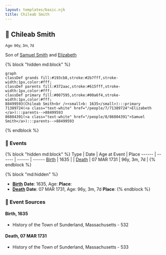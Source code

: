 ```yaml
---
layout: templates/basic.njk
title: Chileab Smith
---
```

## 🔵 Chileab Smith
<small>Age: 96y, 3m, 7d</small>

Son of [Samuel Smith](/people/8/86804391) and [Elizabeth ](/people/7/71389724)

{% block "hidden md:block" %}
```mermaid
graph
classDef grands fill:#193cb8,stroke:#2b7fff,stroke-width:1px,color:#fff;
classDef parents fill:#372aac,stroke:#615fff,stroke-width:1px,color:#fff;
classDef primary fill:#007595,stroke:#00a6f4,stroke-width:1px,color:#fff;
88499593(Chileab Smith<br /><small>b: 1635</small>):::primary
71389724(<a class="text-white" href="/people/7/71389724">Elizabeth </a>):::parents-->88499593
86804391(<a class="text-white" href="/people/8/86804391">Samuel Smith</a>):::parents-->88499593
```
{% endblock %}

### 📆 Events

{% block "hidden md:block" %}
Type | Date | Age at Event | Place
------ | ------ | ------ | ------
[Birth](#event-event-2) | 1635 |  |
[Death](#event-event-3) | 07 MAR 1731 | 96y, 3m, 7d |
{% endblock %}

{% block "md:hidden" %}
- **[Birth](#event-event-2)**
**Date**: 1635, Age:
**Place**:
- **[Death](#event-event-3)**
**Date**: 07 MAR 1731, Age: 96y, 3m, 7d
**Place**:
{% endblock %}

### 📰 Event Sources

#### <a id="event-event-2"></a> Birth, 1635
* History of the Town of Sunderland, Massachusetts  - 532

#### <a id="event-event-3"></a> Death, 07 MAR 1731
* History of the Town of Sunderland, Massachusetts  - 533